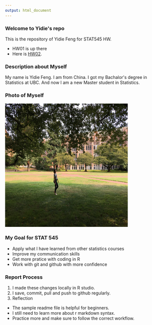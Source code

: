 ```yaml
---
output: html_document
---
```


### Welcome to Yidie's repo
This is the repository of Yidie Feng for STAT545 HW.
- HW01 is up there
- Here is [HW02](https://github.com/yidie/STAT545-hw-Feng-Yidie/tree/master/hw02). 

### Description about Myself
My name is Yidie Feng. I am from China. I got my Bachalor's degree in Statistics at UBC. And now I am a new Master student in Statistics.

### Photo of Myself
<img src="IMG_9783.JPG" height="400px" width="400px" />

### My Goal for STAT 545
* Apply what I have learned from other statistics courses
* Improve my communication skills
* Get more pratice with coding in R
* Work with git and github with more confidence

### Report Process
1. I made these changes locally in R studio.
2. I save, commit, pull and push to github regularly.
3. Reflection 
- The sample readme file is helpful for beginners. 
- I still need to learn more about r markdown syntax.
- Practice more and make sure to follow the correct workflow.

